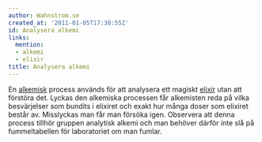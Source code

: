 ```yaml
---
author: Wahnstrom.se
created_at: '2011-01-05T17:30:55Z'
id: Analysera alkemi
links:
  mention:
  - alkemi
  - elixir
title: Analysera alkemi
---
```


En [alkemisk] process används för att analysera ett magiskt [elixir] utan att förstöra det. Lyckas
den alkemiska processen får alkemisten reda på vilka besvärjelser som bundits i elixiret och exakt
hur många doser som elixiret består av. Misslyckas man får man försöka igen. Observera att denna
process tillhör gruppen analytisk alkemi och man behöver därför inte slå på fummeltabellen för
laboratoriet om man fumlar.

  [alkemisk]: alkemi
  [elixir]: elixir